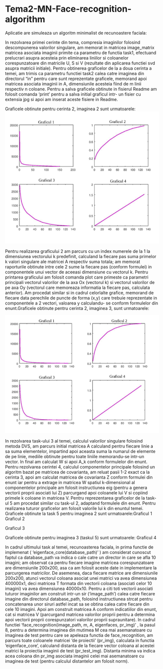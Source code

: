 # Tema2-MN-Face-recognition-algorithm
Aplicatie are simuleaza un algoritm minimalist de recunoastere faciala:

In rezolvarea primei cerinte din tema, compresia imaginilor folosind descompunerea valorilor
singulare, am memorat in matricea image_matrix matricea asociata imaginii primite ca parametru
de functia task1, efectuand prelucrari asupra acesteia prin eliminarea liniilor si coloanelor
corespunzatoare din matricile U, S si V (rezultate din aplicarea functiei svd asupra matricii initiale).
Pentru obtinerea graficelor de la a doua cerinta a temei, am trimis ca parametru functiei task2 calea
catre imaginea din directorul “in” pentru care sunt reprezentate graficele, memorand apoi matricea
asociata imaginii in A, dimensiunile acesteia fiind de m linii respectiv n coloane. Pentru a salva
graficele obtinute in fisierul Readme am folosit comanda ‘print’ pentru a salva initial graficul intr-
un fisier cu extensia jpg si apoi am inserat aceste fisiere in Readme.

Graficele obtinute pentru cerinta 2, imaginea 2 sunt urmatoarele:
![alt text](https://github.com/andreea-h/Tema2-MN-Face-recognition-algorithm/blob/master/cerinta2_imaginea2.png)

Pentru realizarea graficului 2 am parcurs cu un index numerele de la 1 la dimensiunea vectorului k
predefinit, calculand la fiecare pas suma primelor k valori singulare ale matricei A respectiv suma
totala; am memorat raporturile obtinute intre cele 2 sume la fiecare pas (conform formulei) in
componentele unui vector de aceeasi dimensiune cu vectorul k. Pentru printarea graficului am
folosit comanda plot care primeste ca parametri principali vectorul valorilor de la axa Ox (vectorul
k) si vectorul valorilor de pe axa Oy (vectorul care memoreaza informatia la fiecare pas, calculata
anterior). Am procedat similar si in cadrul celorlalte grafice, memorand de fiecare data perechile de
puncte de forma (x,y) care trebuie reprezentate in componentele a 2 vectori, valoarea y calculandu-
se conform formulelor din enunt.Graficele obtinute pentru cerinta 2, imaginea 3, sunt urmatoarele:

![alt text](https://github.com/andreea-h/Tema2-MN-Face-recognition-algorithm/blob/master/cerinta2_imaginea3.png)

In rezolvarea task-ului 3 al temei, calculul valorilor singulare folosind metoda DVS, am parcurs
initial matricea A calculand pentru fiecare linie a sa suma elementelor, impartind apoi aceasta suma
la numarul de elemente de pe linie, mediile obtinute pentru toate liniile memorandu-se intr-un
vector. In final am calculat W si apoi A_k conform formulelor din enunt.
Pentru rezolvarea cerintei 4, calculul componentelor principale folosind un algoritm bazat pe
matricea de covarianta, am reluat pasii 1-2 exact ca la cerinta 3, apoi am calculat matricea de
covarianta Z conform formulei din enunt iar pentru a extrage in matricea W spatiul k-dimensional al
componentelor principale am folosit instructiunea eig (pentru a genera vectorii proprii asociati lui Z)
parcurgand apoi coloanele lui V si copiind primele k coloane in matricea V.
Pentru reprezentarea graficelor de la task-ul 5 am procedat similar cu task-ul 2, adaptand formulele
din enunt. Pentru realizarea tuturor graficelor am folosit valorile lui k din enuntul temei.
Graficele obtinute la task 5 pentru imaginea 2 sunt urmatoarele:Graficul 1
Graficul 2

Graficul 3

Graficele obtinute pentru imaginea 3 (taskul 5) sunt urmatoarele:
Graficul 4

In cadrul ultimului task al temei, recunoasterea faciala, in prima functie de implemenat
( ‘eigenface_core(database_path)’ ) am considerat cunoscut faptul ca database_path va indica o cale
catre un director in care se afla 10 imagini; am observat ca pentru fiecare imagine matricea
corespunzatoare are dimensiunile 200x200, asa ca am folosit aceste date in implementare la
parcurgerea matricilor. De asemenea, daca fiecare matrice are dimensiunile 200x200, atunci
vectorul coloana asociat unei matrici va avea dimensiunea 400000x1, deci matricea T formata din
vectorii coloana (asociati celor 10 imagini) va avea dimensiunea 40000x10.
Pentru a citi toti vectorii asociati tuturor imaginilor am construit intr-un sir (‘image_path’) calea
catre fiecare imagine din directorul database_path, folosind instructiunea strcat pentru concatenarea
unor siruri astfel incat sa se obtina calea catre fiecare din cele 10 imagini. Apoi am construit
matricea A conform indicatiilor din enunt, cat si matricea V (parcurgand matricea valorilor proprii
pentru a determina apoi vectorii proprii corespunzatori valorilor proprii supraunitare).
In cadrul functiei ‘face_recognition(image_path, m, A, eigenfaces, pr_img)’ , la pasul 8, pentru a
determina imaginea din mutimea M cea mai asemanatoare cu imaginea de test pentru care se
apeleaza functia de face_recognition, am parcurs toate coloanele matricei ‘de proiectii’ (pr_img),
calculata in functia ‘eigenface_core’, calculand distanta de la fiecare vector coloana al acestei
matrici la proiectia imaginii de test (pr_test_img). Distanta minima va indica acea coloana din
pr_img asociata imaginii celei mai asemanatoare cu imaginea de test (pentru calculul distantelor am
folosit norm).
